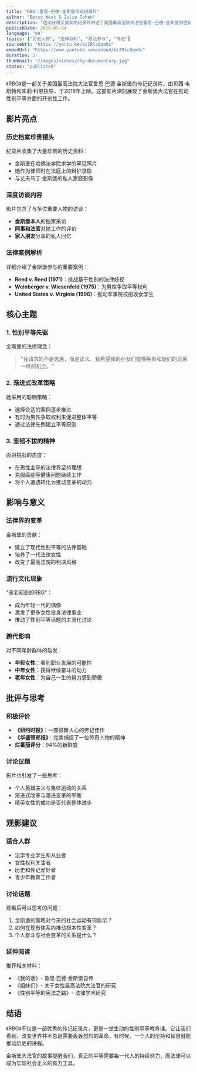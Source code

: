 ```yaml
---
title: "RBG：鲁思·巴德·金斯堡传记纪录片"
author: "Betsy West & Julie Cohen"
description: "这部获得艾美奖的纪录片讲述了美国最高法院大法官鲁思·巴德·金斯堡为性别平等而奋斗的传奇人生，展现了她作为法律先驱和女权活动家的卓越贡献。"
publishDate: 2018-05-04
language: "en"
topics: ["历史人物", "法律权利", "政治参与", "传记"]
sourceUrl: "https://youtu.be/biIRlcQqmOc"
embedUrl: "https://www.youtube.com/embed/biIRlcQqmOc"
duration: 3
thumbnail: "/images/videos/rbg-documentary.jpg"
status: "published"
---
```


《RBG》是一部关于美国最高法院大法官鲁思·巴德·金斯堡的传记纪录片，由贝西·韦斯特和朱莉·科恩执导，于2018年上映。这部影片深刻展现了金斯堡大法官在推动性别平等方面的开创性工作。

## 影片亮点

### 历史档案珍贵镜头
纪录片收集了大量珍贵的历史资料：
- 金斯堡在哈佛法学院求学的罕见照片
- 她作为律师时在法庭上的辩护录像
- 与丈夫马丁·金斯堡的私人家庭影像

### 深度访谈内容
影片包含了与多位重要人物的访谈：
- **金斯堡本人**的独家采访
- **同事和法官**对她工作的评价
- **家人朋友**分享的私人回忆

### 法律案例解析
详细介绍了金斯堡参与的重要案例：
- **Reed v. Reed (1971)**：挑战基于性别的法律歧视
- **Weinberger v. Wiesenfeld (1975)**：为男性争取平等权利
- **United States v. Virginia (1996)**：推动军事院校招收女学生

## 核心主题

### 1. 性别平等先驱
金斯堡的法律理念：
> "我请求的不是恩惠，而是正义。我希望我的孙女们能够拥有和她们的兄弟一样的机会。"

### 2. 渐进式改革策略
她采用的聪明策略：
- 选择合适的案例逐步推进
- 有时为男性争取权利来促进整体平等
- 通过法律先例建立平等原则

### 3. 坚韧不拔的精神
面对挑战的态度：
- 在男性主导的法律界坚持理想
- 克服癌症等健康问题继续工作
- 将个人遭遇转化为推动变革的动力

## 影响与意义

### 法律界的变革
金斯堡的贡献：
- 建立了现代性别平等的法律基础
- 培养了一代法律女性
- 改变了最高法院的判决风格

### 流行文化现象
"恶名昭彰的RBG"：
- 成为年轻一代的偶像
- 激发了更多女性投身法律事业
- 推动了性别平等话题的主流化讨论

### 跨代影响
对不同年龄群体的启发：
- **年轻女性**：看到职业发展的可能性
- **中年女性**：获得继续奋斗的动力
- **老年女性**：为自己一生的努力感到骄傲

## 批评与思考

### 积极评价
- **《纽约时报》**：一部鼓舞人心的传记佳作
- **《华盛顿邮报》**：完美捕捉了一位传奇人物的精神
- **烂番茄评分**：94%的新鲜度

### 讨论议题
影片也引发了一些思考：
- 个人英雄主义与集体运动的关系
- 渐进式改革与激进变革的平衡
- 精英女性的成功是否代表整体进步

## 观影建议

### 适合人群
- 法学专业学生和从业者
- 女性权利关注者
- 历史和传记爱好者
- 青少年教育工作者

### 讨论话题
观看后可以思考的问题：
1. 金斯堡的策略对今天的社会运动有何启示？
2. 如何在现有体系内推动根本性变革？
3. 个人奋斗与社会变革的关系是什么？

### 延伸阅读
推荐相关材料：
- 《我的话》- 鲁思·巴德·金斯堡自传
- 《姐妹们》- 关于女性最高法院大法官的研究
- 《性别平等的宪法之路》- 法律学术研究

## 结语

《RBG》不仅是一部优秀的传记纪录片，更是一堂生动的性别平等教育课。它让我们看到，改变世界并不总是需要轰轰烈烈的革命，有时候，一个人的坚持和智慧就能推动历史的进程。

金斯堡大法官的故事提醒我们，真正的平等需要每一代人的持续努力，而法律可以成为实现社会正义的有力工具。
